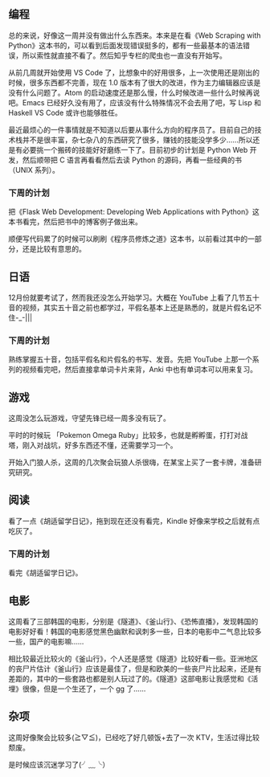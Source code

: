 
## 编程

总的来说，好像这一周并没有做出什么东西来。本来是在看《Web Scraping with Python》这本书的，可以看到后面发现错误挺多的，都有一些最基本的语法错误，所以索性就直接不看了。然后知乎专栏的爬虫也一直没有开始写。

从前几周就开始使用 VS Code 了，比想象中的好用很多，上一次使用还是刚出的时候，很多东西都不完善，现在 1.0 版本有了很大的改进，作为主力编辑器应该是没有什么问题了。Atom 的启动速度还是那么慢，什么时候改进一些什么时候再说吧。Emacs 已经好久没有用了，应该没有什么特殊情况不会去用了吧，写 Lisp 和 Haskell VS Code 或许也能够胜任。

最近最烦心的一件事情就是不知道以后要从事什么方向的程序员了。目前自己的技术栈并不是很丰富，杂七杂八的东西研究了很多，赚钱的技能没学多少……所以还是有必要挑一个搬砖的技能好好磨练一下了。目前初步的计划是 Python Web 开发，然后顺带把 C 语言再看看然后去读 Python 的源码，再看一些经典的书（UNIX 系列）。

### 下周的计划

把《Flask Web Development: Developing Web Applications with Python》这本书看完，然后把书中的博客例子做出来。

顺便写代码累了的时候可以刷刷《程序员修炼之道》这本书，以前看过其中的一部分，还是比较有意思的。

## 日语

12月份就要考试了，然而我还没怎么开始学习。大概在 YouTube 上看了几节五十音的视频，其实五十音之前也都学过，平假名基本上还是熟悉的，就是片假名记不住-_-|||

### 下周的计划

熟练掌握五十音，包括平假名和片假名的书写、发音。先把 YouTube 上那一个系列的视频看完吧，然后直接拿单词卡片来背，Anki 中也有单词本可以用来复习。

## 游戏

这周没怎么玩游戏，守望先锋已经一周多没有玩了。

平时的时候玩 「Pokemon Omega Ruby」比较多，也就是孵孵蛋，打打对战塔，刚入对战坑，好多东西还不懂，还需要学习一个。

开始入门狼人杀，这周的几次聚会玩狼人杀很嗨，在某宝上买了一套卡牌，准备研究研究。

## 阅读

看了一点《胡适留学日记》，拖到现在还没有看完，Kindle 好像来学校之后就有点吃灰了。

### 下周的计划

看完《胡适留学日记》。

## 电影

这周看了三部韩国的电影，分别是《隧道》、《釜山行》、《恐怖直播》，发现韩国的电影好好看！韩国的电影感觉黑色幽默和讽刺多一些，日本的电影中二气息比较多一些，国产的电影嘛……

相比较最近比较火的《釜山行》，个人还是感觉《隧道》比较好看一些。亚洲地区的丧尸片估计《釜山行》应该是最佳了，但是和欧美的一些丧尸片比起来，还是有差距的，其中的一些套路也都是别人玩过了的。《隧道》这部电影让我感觉和《活埋》很像，但是一个生还了，一个 gg 了……

## 杂项

这周好像聚会比较多(≧▽≦)，已经吃了好几顿饭+去了一次 KTV，生活过得比较颓废。

是时候应该沉迷学习了(╯﹏╰）